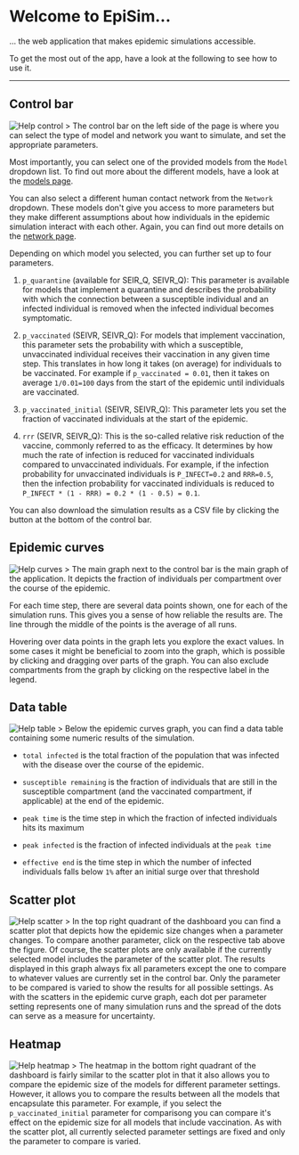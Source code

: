 # Welcome to EpiSim...
... the web application that makes epidemic simulations accessible.

To get the most out of the app, have a look at the following to see how to use it.

---

## Control bar
![Help control >](/assets/img/help-control.png)
The control bar on the left side of the page is where you can select the type 
of model and network you want to simulate, and set the appropriate parameters.

Most importantly, you can select one of the provided models from the `Model` 
dropdown list. To find out more about the different models, have a look at the 
[models page](/models).

You can also select a different human contact network from the `Network` dropdown.
These models don't give you access to more parameters but they make different
assumptions about how individuals in the epidemic simulation interact with each other.
Again, you can find out more details on the [network page](/networks).

Depending on which model you selected, you can further set up to four parameters.

1. `p_quarantine` (available for SEIR_Q, SEIVR_Q): This parameter is available 
   for models that implement a quarantine and describes the probability with which 
   the connection between a susceptible individual and an infected individual is 
   removed when the infected individual becomes symptomatic.

2. `p_vaccinated` (SEIVR, SEIVR_Q): For models that implement vaccination, this 
   parameter sets the probability with which a susceptible, unvaccinated individual
   receives their vaccination in any given time step. This translates in how long
   it takes (on average) for individuals to be vaccinated. For example if
   `p_vaccinated = 0.01`, then it takes on average `1/0.01=100` days from the
   start of the epidemic until individuals are vaccinated.
   
3. `p_vaccinated_initial` (SEIVR, SEIVR_Q): This parameter lets you set 
   the fraction of vaccinated individuals at the start of the epidemic. 
   
4. `rrr` (SEIVR, SEIVR_Q): This is the so-called relative risk reduction of 
   the vaccine, commonly referred to as the efficacy. It determines by how much
   the rate of infection is reduced for vaccinated individuals compared to 
   unvaccinated individuals. For example, if the infection probability for
   unvaccinated individuals is `P_INFECT=0.2` and `RRR=0.5`, then the infection
   probability for vaccinated individuals is reduced to 
   `P_INFECT * (1 - RRR) = 0.2 * (1 - 0.5) = 0.1`.
   
You can also download the simulation results as a CSV file by clicking the 
button at the bottom of the control bar.
   
## Epidemic curves
![Help curves >](/assets/img/help-curves.png)
The main graph next to the control bar is the main graph of the application.
It depicts the fraction of individuals per compartment over the course of the 
epidemic. 

For each time step, there are several data points shown, one for each
of the simulation runs. This gives you a sense of how reliable the results are.
The line through the middle of the points is the average of all runs.

Hovering over data points in the graph lets you explore the exact values.
In some cases it might be beneficial to zoom into the graph, which
is possible by clicking and dragging over parts of the graph. You can also exclude
compartments from the graph by clicking on the respective label in the legend.


## Data table
![Help table >](/assets/img/help-table.png)
Below the epidemic curves graph, you can find a data table containing some
numeric results of the simulation.

- `total infected` is the total fraction of the population that was 
  infected with the disease over the course of the epidemic.
  
- `susceptible remaining` is the fraction of individuals that are still in the
  susceptible compartment  (and the vaccinated compartment, if applicable) 
  at the end of the epidemic.
  
- `peak time` is the time step in which the fraction of infected individuals 
  hits its maximum
  
- `peak infected` is the fraction of infected individuals at the `peak time`

- `effective end` is the time step in which the number of infected individuals 
  falls below `1%` after an initial surge over that threshold


## Scatter plot
![Help scatter >](/assets/img/help-scatter.png)
In the top right quadrant of the dashboard you can find a scatter plot that
depicts how the epidemic size changes when a parameter changes.
To compare another parameter, click on the respective tab above the figure.
Of course, the scatter plots are only available if the currently selected model 
includes the parameter of the scatter plot. The results displayed in this graph 
always fix all parameters except the one to compare to whatever values are 
currently set in the control bar. Only the parameter to be compared is varied to 
show the results for all possible settings.
As with the scatters in the epidemic curve graph, each dot per parameter setting
represents one of many simulation runs and the spread of the dots can serve
as a measure for uncertainty.


## Heatmap
![Help heatmap >](/assets/img/help-heatmap.png)
The heatmap in the bottom right quadrant of the dashboard is fairly similar to
the scatter plot in that it also allows you to compare the epidemic size of the 
models for different parameter settings. However, it allows you to compare the
results between all the models that encapsulate this parameter. For example, 
if you select the `p_vaccinated_initial` parameter for comparisong you can
compare it's effect on the epidemic size for all models that include 
vaccination. As with the scatter plot, all currently selected parameter settings
are fixed and only the parameter to compare is varied.
